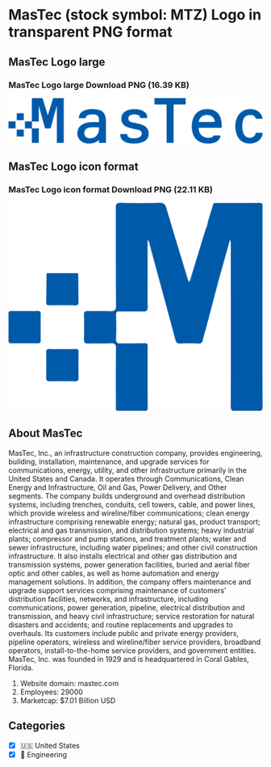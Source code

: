 # MasTec (stock symbol: MTZ) Logo in transparent PNG format

## MasTec Logo large

### MasTec Logo large Download PNG (16.39 KB)

![MasTec Logo large Download PNG (16.39 KB)](/img/orig/MTZ_BIG-0875c77d.png)

## MasTec Logo icon format

### MasTec Logo icon format Download PNG (22.11 KB)

![MasTec Logo icon format Download PNG (22.11 KB)](/img/orig/MTZ-fd52ef16.png)

## About MasTec

MasTec, Inc., an infrastructure construction company, provides engineering, building, installation, maintenance, and upgrade services for communications, energy, utility, and other infrastructure primarily in the United States and Canada. It operates through Communications, Clean Energy and Infrastructure, Oil and Gas, Power Delivery, and Other segments. The company builds underground and overhead distribution systems, including trenches, conduits, cell towers, cable, and power lines, which provide wireless and wireline/fiber communications; clean energy infrastructure comprising renewable energy; natural gas, product transport; electrical and gas transmission, and distribution systems; heavy industrial plants; compressor and pump stations, and treatment plants; water and sewer infrastructure, including water pipelines; and other civil construction infrastructure. It also installs electrical and other gas distribution and transmission systems, power generation facilities, buried and aerial fiber optic and other cables, as well as home automation and energy management solutions. In addition, the company offers maintenance and upgrade support services comprising maintenance of customers' distribution facilities, networks, and infrastructure, including communications, power generation, pipeline, electrical distribution and transmission, and heavy civil infrastructure; service restoration for natural disasters and accidents; and routine replacements and upgrades to overhauls. Its customers include public and private energy providers, pipeline operators, wireless and wireline/fiber service providers, broadband operators, install-to-the-home service providers, and government entities. MasTec, Inc. was founded in 1929 and is headquartered in Coral Gables, Florida.

1. Website domain: mastec.com
2. Employees: 29000
3. Marketcap: $7.01 Billion USD


## Categories
- [x] 🇺🇸 United States
- [x] 👷 Engineering
